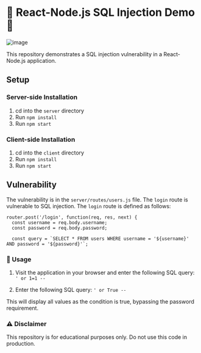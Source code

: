 # 🚨 React-Node.js SQL Injection Demo 🚨

![image](https://github.com/nadunchanna98/SQL-Injection-React-Nodejs-Demo/assets/108536998/d0e8c3ce-5c98-4d6f-841f-41097cbe1e05)


This repository demonstrates a SQL injection vulnerability in a React-Node.js application.

## Setup

### Server-side Installation

1. cd into the `server` directory
2. Run `npm install`
3. Run `npm start`

### Client-side Installation

1. cd into the `client` directory
2. Run `npm install`
3. Run `npm start`

## Vulnerability

The vulnerability is in the `server/routes/users.js` file. The `login` route is vulnerable to SQL injection. The `login` route is defined as follows:

```
router.post('/login', function(req, res, next) {
  const username = req.body.username;
  const password = req.body.password;

  const query = `SELECT * FROM users WHERE username = '${username}' AND password = '${password}'`;
```

### 🚀 Usage

1. Visit the application in your browser and enter the following SQL query:
```' or 1=1 --```

2. Enter the following SQL query:
``` ' or True -- ```

This will display all values as the condition is true, bypassing the password requirement.

### ⚠️ Disclaimer
This repository is for educational purposes only. Do not use this code in production.

